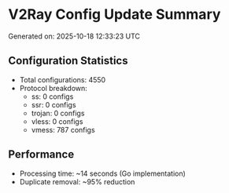 # V2Ray Config Update Summary
Generated on: 2025-10-18 12:33:23 UTC

## Configuration Statistics
- Total configurations: 4550
- Protocol breakdown:
  - ss: 0 configs
  - ssr: 0 configs
  - trojan: 0 configs
  - vless: 0 configs
  - vmess: 787 configs

## Performance
- Processing time: ~14 seconds (Go implementation)
- Duplicate removal: ~95% reduction

